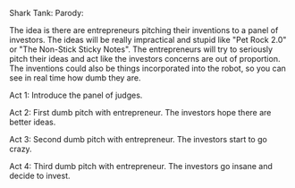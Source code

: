 Shark Tank: Parody:  
  
The idea is there are entrepreneurs pitching their inventions to a panel
of investors. The ideas will be really impractical and stupid like "Pet
Rock 2.0" or "The Non-Stick Sticky Notes". The entrepreneurs will try to
seriously pitch their ideas and act like the investors concerns are out
of proportion. The inventions could also be things incorporated into the
robot, so you can see in real time how dumb they are.  
  
Act 1: Introduce the panel of judges.  
  
Act 2: First dumb pitch with entrepreneur. The investors hope there are
better ideas.  
  
Act 3: Second dumb pitch with entrepreneur. The investors start to go
crazy.  
  
Act 4: Third dumb pitch with entrepreneur. The investors go insane and
decide to invest.  
